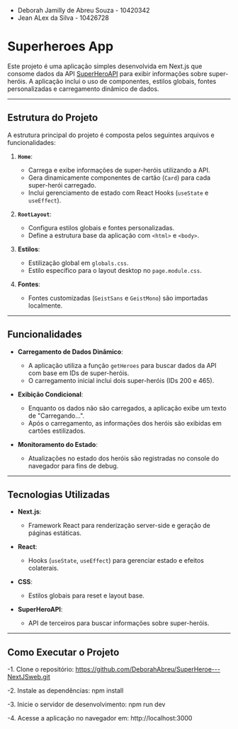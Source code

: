 - Deborah Jamilly de Abreu Souza - 10420342 
- Jean ALex da Silva - 10426728

# Superheroes App

Este projeto é uma aplicação simples desenvolvida em Next.js que consome dados da API [SuperHeroAPI](https://superheroapi.com/) para exibir informações sobre super-heróis. A aplicação inclui o uso de componentes, estilos globais, fontes personalizadas e carregamento dinâmico de dados.

---

## Estrutura do Projeto

A estrutura principal do projeto é composta pelos seguintes arquivos e funcionalidades:

1. **`Home`**:
   - Carrega e exibe informações de super-heróis utilizando a API.
   - Gera dinamicamente componentes de cartão (`Card`) para cada super-herói carregado.
   - Inclui gerenciamento de estado com React Hooks (`useState` e `useEffect`).

2. **`RootLayout`**:
   - Configura estilos globais e fontes personalizadas.
   - Define a estrutura base da aplicação com `<html>` e `<body>`.

3. **Estilos**:
   - Estilização global em `globals.css`.
   - Estilo específico para o layout desktop no `page.module.css`.

4. **Fontes**:
   - Fontes customizadas (`GeistSans` e `GeistMono`) são importadas localmente.

---

## Funcionalidades

- **Carregamento de Dados Dinâmico**:
  - A aplicação utiliza a função `getHeroes` para buscar dados da API com base em IDs de super-heróis.
  - O carregamento inicial inclui dois super-heróis (IDs 200 e 465).

- **Exibição Condicional**:
  - Enquanto os dados não são carregados, a aplicação exibe um texto de "Carregando...".
  - Após o carregamento, as informações dos heróis são exibidas em cartões estilizados.

- **Monitoramento do Estado**:
  - Atualizações no estado dos heróis são registradas no console do navegador para fins de debug.

---

## Tecnologias Utilizadas

- **Next.js**:
  - Framework React para renderização server-side e geração de páginas estáticas.

- **React**:
  - Hooks (`useState`, `useEffect`) para gerenciar estado e efeitos colaterais.

- **CSS**:
  - Estilos globais para reset e layout base.

- **SuperHeroAPI**:
  - API de terceiros para buscar informações sobre super-heróis.

---

## Como Executar o Projeto

-1. Clone o repositório: https://github.com/DeborahAbreu/SuperHeroe---NextJSweb.git

-2. Instale as dependências: npm install

-3. Inicie o servidor de desenvolvimento: npm run dev

-4. Acesse a aplicação no navegador em: http://localhost:3000





